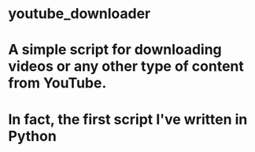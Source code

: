 # youtube_downloader
# A simple script for downloading videos or any other type of content from YouTube.
# In fact, the first script I've written in Python
